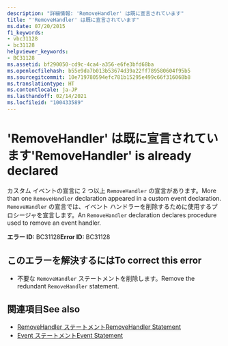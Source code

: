 ```yaml
---
description: "詳細情報: 'RemoveHandler' は既に宣言されています"
title: "'RemoveHandler' は既に宣言されています"
ms.date: 07/20/2015
f1_keywords:
- vbc31128
- bc31128
helpviewer_keywords:
- BC31128
ms.assetid: bf290050-cd9c-4ca4-a356-e6fe3bfd68ba
ms.openlocfilehash: b55e9da7b013b53674d39a22ff789580604f95b5
ms.sourcegitcommit: 10e719780594efc781b15295e499c66f316068b8
ms.translationtype: HT
ms.contentlocale: ja-JP
ms.lasthandoff: 02/14/2021
ms.locfileid: "100433589"
---
```

# <a name="removehandler-is-already-declared"></a><span data-ttu-id="1f29d-103">'RemoveHandler' は既に宣言されています</span><span class="sxs-lookup"><span data-stu-id="1f29d-103">'RemoveHandler' is already declared</span></span>

<span data-ttu-id="1f29d-104">カスタム イベントの宣言に 2 つ以上 `RemoveHandler` の宣言があります。</span><span class="sxs-lookup"><span data-stu-id="1f29d-104">More than one `RemoveHandler` declaration appeared in a custom event declaration.</span></span> <span data-ttu-id="1f29d-105">`RemoveHandler` の宣言では、イベント ハンドラーを削除するために使用するプロシージャを宣言します。</span><span class="sxs-lookup"><span data-stu-id="1f29d-105">An `RemoveHandler` declaration declares procedure used to remove an event handler.</span></span>  
  
 <span data-ttu-id="1f29d-106">**エラー ID:** BC31128</span><span class="sxs-lookup"><span data-stu-id="1f29d-106">**Error ID:** BC31128</span></span>  
  
## <a name="to-correct-this-error"></a><span data-ttu-id="1f29d-107">このエラーを解決するには</span><span class="sxs-lookup"><span data-stu-id="1f29d-107">To correct this error</span></span>  
  
- <span data-ttu-id="1f29d-108">不要な `RemoveHandler` ステートメントを削除します。</span><span class="sxs-lookup"><span data-stu-id="1f29d-108">Remove the redundant `RemoveHandler` statement.</span></span>  
  
## <a name="see-also"></a><span data-ttu-id="1f29d-109">関連項目</span><span class="sxs-lookup"><span data-stu-id="1f29d-109">See also</span></span>

- [<span data-ttu-id="1f29d-110">RemoveHandler ステートメント</span><span class="sxs-lookup"><span data-stu-id="1f29d-110">RemoveHandler Statement</span></span>](../language-reference/statements/removehandler-statement.md)
- [<span data-ttu-id="1f29d-111">Event ステートメント</span><span class="sxs-lookup"><span data-stu-id="1f29d-111">Event Statement</span></span>](../language-reference/statements/event-statement.md)
